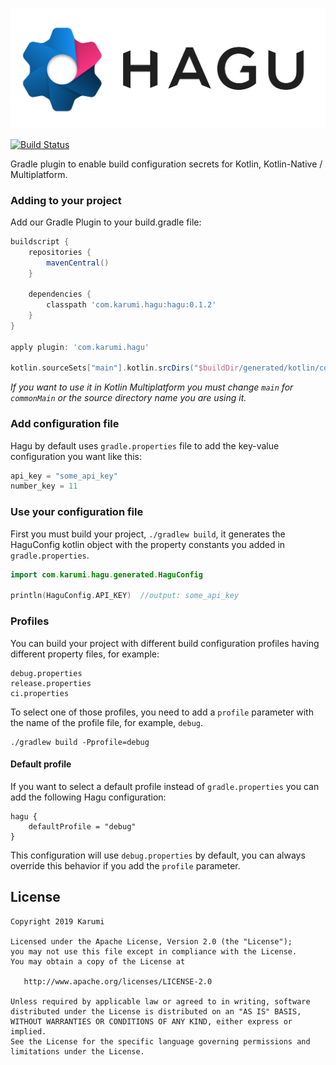 <p align="center"><img src ="./pictures/hagu.png" /></p>

[![Build Status](https://travis-ci.com/Karumi/Hagu.svg?branch=master)](https://travis-ci.com/Karumi/Hagu)

Gradle plugin to enable build configuration secrets for Kotlin, Kotlin-Native / Multiplatform.

### Adding to your project

Add our Gradle Plugin to your build.gradle file:

```groovy
buildscript {
    repositories {
        mavenCentral()
    }
    
    dependencies {       
        classpath 'com.karumi.hagu:hagu:0.1.2'
    }
}

apply plugin: 'com.karumi.hagu'

kotlin.sourceSets["main"].kotlin.srcDirs("$buildDir/generated/kotlin/config")
``` 

*If you want to use it in Kotlin Multiplatform you must change `main` for `commonMain` or the source directory name you are using it.*  

### Add configuration file

Hagu by default uses `gradle.properties` file to add the key-value configuration you want like this:

```groovy
api_key = "some_api_key"
number_key = 11
```

### Use your configuration file

First you must build your project, `./gradlew build`, it generates the HaguConfig kotlin object with the property constants you added in `gradle.properties`.

```kotlin
import com.karumi.hagu.generated.HaguConfig

println(HaguConfig.API_KEY)  //output: some_api_key
```

### Profiles 

You can build your project with different build configuration profiles having different property files, for example:

```
debug.properties
release.properties
ci.properties
```

To select one of those profiles, you need to add a `profile` parameter with the name of the profile file, for example, `debug`.

```
./gradlew build -Pprofile=debug
```

#### Default profile

If you want to select a default profile instead of `gradle.properties` you can add the following Hagu configuration:

```
hagu {
    defaultProfile = "debug"
}
```

This configuration will use `debug.properties` by default, you can always override this behavior if you add the `profile` parameter. 

License
-------

    Copyright 2019 Karumi

    Licensed under the Apache License, Version 2.0 (the "License");
    you may not use this file except in compliance with the License.
    You may obtain a copy of the License at

       http://www.apache.org/licenses/LICENSE-2.0

    Unless required by applicable law or agreed to in writing, software
    distributed under the License is distributed on an "AS IS" BASIS,
    WITHOUT WARRANTIES OR CONDITIONS OF ANY KIND, either express or implied.
    See the License for the specific language governing permissions and
    limitations under the License.
